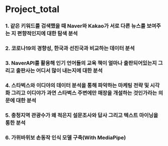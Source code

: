 # Project_total

### 1. 같은 키워드를 검색했을 때 Naver와 Kakao가 서로 다른 뉴스를 보여주는 지 편향적인지에 대한 탐색 분석
### 2. 코로나19의 경향성, 한국과 선진국과 비교하는 데이터 분석 
### 3. NaverAPI를 활용해 인기 언어들의 교육 책이 얼마나 출판되어있는지 그리고 출판사는 어디서 많이 내는지에 대한 분석
### 4. 스타벅스와 이디야의 데이터 분석을 통해 파악하는 마케팅 전략 및 시각화 그리고 이디야가 과연 스타벅스 주변에만 매장을 개설하는 것인가라는 의문에 대한 분석
### 5. 충청지역 관광수가 왜 적은지 설문조사와 답사 그리고 텍스트 마이닝을 통한 분석
### 6. 가위바위보 손동작 인식 모델 구축(With MediaPipe)
